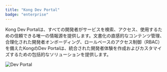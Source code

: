 ```yaml
---
title: "Kong Dev Portal"
badge: "enterprise"
---
```

Kong Dev Portalは、すべての開発者がサービスを検索、アクセス、使用するための信頼できる唯一の情報源を提供します。文書化の直感的なコンテンツ管理、合理化された開発者オンボーディング、ロールベースのアクセス制御（RBAC）を備えたKongのDev Portalは、統合された開発者体験を作成およびカスタマイズするための包括的なソリューションを提供します。

![Dev Portal](/assets/images/products/gateway/dev-portal/dev-portal-homepage.png)

